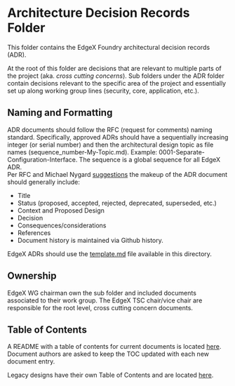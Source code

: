 # Architecture Decision Records Folder
This folder contains the EdgeX Foundry architectural decision records (ADR).

At the root of this folder are decisions that are relevant to multiple parts of the project (aka. *cross cutting concerns*).  Sub folders under the ADR folder contain decisions relevant to the specific area of the project and essentially set up along working group lines (security, core, application, etc.).

## Naming and Formatting
ADR documents should follow the RFC (request for comments) naming standard.  Specifically, approved ADRs should have a sequentially increasing integer (or serial number) and then the architectural design topic as file names (sequence_number-My-Topic.md). Example: 0001-Separate-Configuration-Interface. The sequence is a global sequence for all EdgeX ADR.  
Per RFC and Michael Nygard [suggestions](https://github.com/joelparkerhenderson/architecture-decision-record/blob/main/locales/en/templates/decision-record-template-by-michael-nygard/index.md) the makeup of the ADR document should generally include:

-	Title
-	Status (proposed, accepted, rejected, deprecated, superseded, etc.)
-	Context and Proposed Design
-	Decision
-	Consequences/considerations
-	References
-	Document history is maintained via Github history.

EdgeX ADRs should use the [template.md](template) file available in this directory.

## Ownership
EdgeX WG chairman own the sub folder and included documents associated to their work group.  The EdgeX TSC chair/vice chair are responsible for the root level, cross cutting concern documents.

## Table of Contents
A README with a table of contents for current documents is located [here](../TOC.md). Document authors are asked to keep the TOC updated with each new document entry.

Legacy designs have their own Table of Contents and are located [here](../legacy-design).